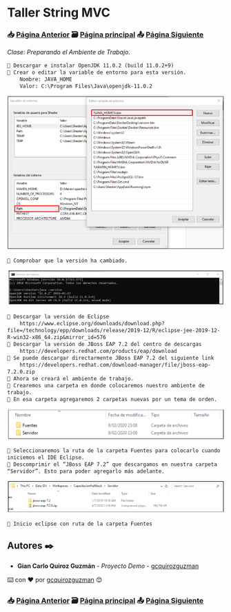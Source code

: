 # Taller String MVC                                                                       
### 📥 [Página Anterior](https://github.com/gcquirozguzman/java-spring-mvc-tcs-202004)          🗃️ [Página principal](https://github.com/gcquirozguzman/java-spring-mvc-tcs-202004)          📤 [Página Siguiente](https://github.com/gcquirozguzman/java-spring-mvc-tcs-202004/tree/XXXXX00001)

_Clase: Preparando el Ambiente de Trabajo._

```
📢 Descargar e instalar OpenJDK 11.0.2 (build 11.0.2+9)
📢 Crear o editar la variable de entorno para esta versión.
    Nombre: JAVA_HOME
    Valor: C:\Program Files\Java\openjdk-11.0.2
```
![Error: imagen no ha sido cargada](https://github.com/gcquirozguzman/java-spring-mvc-tcs-202004/blob/master/imagenes/PADTR00001_2.png)

```
📢 Comprobar que la versión ha cambiado.
```

![Error: imagen no ha sido cargada](https://github.com/gcquirozguzman/java-spring-mvc-tcs-202004/blob/master/imagenes/PADTR00001_3.png)

```
📢 Descargar la versión de Eclipse
    https://www.eclipse.org/downloads/download.php?file=/technology/epp/downloads/release/2019-12/R/eclipse-jee-2019-12-R-win32-x86_64.zip&mirror_id=576
📢 Descargar la versión de JBoss EAP 7.2 del centro de descargas
    https://developers.redhat.com/products/eap/download
📢 Se puede descargar directarmente JBoss EAP 7.2 del siguiente link
    https://developers.redhat.com/download-manager/file/jboss-eap-7.2.0.zip
📢 Ahora se creará el ambiente de trabajo.
📢 Crearemos una carpeta en donde colocaremos nuestro ambiente de trabajo. 
📢 En esa carpeta agregaremos 2 carpetas nuevas por un tema de orden.
```

![Error: imagen no ha sido cargada](https://github.com/gcquirozguzman/java-spring-mvc-tcs-202004/blob/master/imagenes/PADTR00001_4.png)

```
📢 Seleccionaremos la ruta de la carpeta Fuentes para colocarlo cuando iniciemos el IDE Eclipse.
📢 Descomprimir el “JBoss EAP 7.2” que descargamos en nuestra carpeta “Servidor”. Esto para poder agregarlo más adelante.
```

![Error: imagen no ha sido cargada](https://github.com/gcquirozguzman/java-spring-mvc-tcs-202004/blob/master/imagenes/PADTR00001_5.png)

```
📢 Inicio eclipse con ruta de la carpeta Fuentes
```

## Autores ✒️

* **Gian Carlo Quiroz Guzmán** - *Proyecto Demo* - [gcquirozguzman](https://github.com/gcquirozguzman)

⌨️ con ❤️ por [gcquirozguzman](https://github.com/gcquirozguzman) 😊

### 📥 [Página Anterior](https://github.com/gcquirozguzman/java-spring-mvc-tcs-202004)          🗃️ [Página principal](https://github.com/gcquirozguzman/java-spring-mvc-tcs-202004)          📤 [Página Siguiente](https://github.com/gcquirozguzman/java-spring-mvc-tcs-202004/tree/XXXXX00001)
